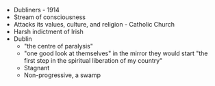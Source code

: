 - Dubliners - 1914
- Stream of consciousness
- Attacks its values, culture, and religion - Catholic Church
- Harsh indictment of Irish
- Dublin
  - "the centre of paralysis"
  - "one good look at themselves" in the mirror they would start "the first step in the spiritual liberation of my country"
  - Stagnant
  - Non-progressive, a swamp


